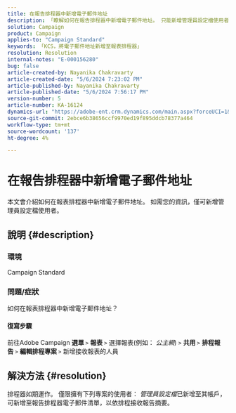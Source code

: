 ```yaml
---
title: 在報告排程器中新增電子郵件地址
description: 「瞭解如何在報告排程器中新增電子郵件地址。 只能新增管理員設定檔使用者。」
solution: Campaign
product: Campaign
applies-to: "Campaign Standard"
keywords: 「KCS，將電子郵件地址新增至報表排程器」
resolution: Resolution
internal-notes: "E-000156280"
bug: false
article-created-by: Nayanika Chakravarty
article-created-date: "5/6/2024 7:23:02 PM"
article-published-by: Nayanika Chakravarty
article-published-date: "5/6/2024 7:56:17 PM"
version-number: 5
article-number: KA-16124
dynamics-url: "https://adobe-ent.crm.dynamics.com/main.aspx?forceUCI=1&pagetype=entityrecord&etn=knowledgearticle&id=c2c5140b-de0b-ef11-9f8a-6045bd0065b6"
source-git-commit: 2ebce6b38656ccf9970ed19f895ddcb78377a464
workflow-type: tm+mt
source-wordcount: '137'
ht-degree: 4%

---
```


# 在報告排程器中新增電子郵件地址


本文會介紹如何在報表排程器中新增電子郵件地址。 如需您的資訊，僅可新增管理員設定檔使用者。

## 說明 {#description}


### <b>環境 </b>

Campaign Standard

### <b>問題/症狀</b>

如何在報表排程器中新增電子郵件地址？

#### 復寫步驟

前往Adobe Campaign <b>選單 </b>`>`  <b>報表 </b>`>`  選擇報表(例如： *公主網*) `>`  <b>共用 </b>`>`  <b>排程報告 </b>`>`  <b>編輯排程專案 </b>`>`  新增接收報表的人員


## 解決方法 {#resolution}


排程器如期運作。 僅限擁有下列專案的使用者： *管理員設定檔*&#x200B;已新增至其帳戶，可新增至報告排程器電子郵件清單，以依排程接收報告摘要。




